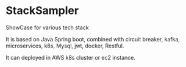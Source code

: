 # StackSampler
ShowCase for various tech stack

It is based on Java Spring boot, combined with circuit breaker, kafka, microservices, k8s, Mysql, jwt, docker, Restful.

It can deployed in AWS k8s cluster or ec2 instance.
